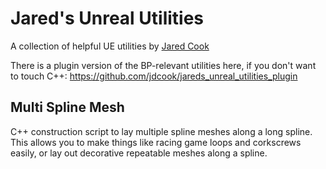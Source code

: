 # Jared's Unreal Utilities
A collection of helpful UE utilities by [Jared Cook](https://twitter.com/FreshCookedDev)

There is a plugin version of the BP-relevant utilities here, if you don't want to touch C++: https://github.com/jdcook/jareds_unreal_utilities_plugin

## Multi Spline Mesh
C++ construction script to lay multiple spline meshes along a long spline. This allows you to make things like racing game loops and corkscrews easily, or lay out decorative repeatable meshes along a spline.
